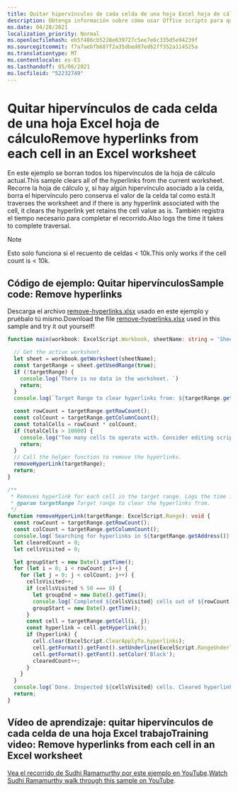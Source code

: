 ```yaml
---
title: Quitar hipervínculos de cada celda de una hoja Excel hoja de cálculo
description: Obtenga información sobre cómo usar Office scripts para quitar hipervínculos de cada celda de una hoja Excel trabajo.
ms.date: 04/28/2021
localization_priority: Normal
ms.openlocfilehash: eb5f486cb5228e639727c5ee7e6c335d5e94239f
ms.sourcegitcommit: f7a7aebfb687f2a35dbed07ed62ff352a114525a
ms.translationtype: MT
ms.contentlocale: es-ES
ms.lasthandoff: 05/06/2021
ms.locfileid: "52232749"
---
```

# <a name="remove-hyperlinks-from-each-cell-in-an-excel-worksheet"></a><span data-ttu-id="7b986-103">Quitar hipervínculos de cada celda de una hoja Excel hoja de cálculo</span><span class="sxs-lookup"><span data-stu-id="7b986-103">Remove hyperlinks from each cell in an Excel worksheet</span></span>

 <span data-ttu-id="7b986-104">En este ejemplo se borran todos los hipervínculos de la hoja de cálculo actual.</span><span class="sxs-lookup"><span data-stu-id="7b986-104">This sample clears all of the hyperlinks from the current worksheet.</span></span> <span data-ttu-id="7b986-105">Recorre la hoja de cálculo y, si hay algún hipervínculo asociado a la celda, borra el hipervínculo pero conserva el valor de la celda tal como está.</span><span class="sxs-lookup"><span data-stu-id="7b986-105">It traverses the worksheet and if there is any hyperlink associated with the cell, it clears the hyperlink yet retains the cell value as is.</span></span> <span data-ttu-id="7b986-106">También registra el tiempo necesario para completar el recorrido.</span><span class="sxs-lookup"><span data-stu-id="7b986-106">Also logs the time it takes to complete traversal.</span></span>

> [!NOTE]
> <span data-ttu-id="7b986-107">Esto solo funciona si el recuento de celdas < 10k.</span><span class="sxs-lookup"><span data-stu-id="7b986-107">This only works if the cell count is < 10k.</span></span>

## <a name="sample-code-remove-hyperlinks"></a><span data-ttu-id="7b986-108">Código de ejemplo: Quitar hipervínculos</span><span class="sxs-lookup"><span data-stu-id="7b986-108">Sample code: Remove hyperlinks</span></span>

<span data-ttu-id="7b986-109">Descarga el archivo <a href="remove-hyperlinks.xlsx">remove-hyperlinks.xlsx</a> usado en este ejemplo y pruébalo tú mismo.</span><span class="sxs-lookup"><span data-stu-id="7b986-109">Download the file <a href="remove-hyperlinks.xlsx">remove-hyperlinks.xlsx</a> used in this sample and try it out yourself!</span></span>

```TypeScript
function main(workbook: ExcelScript.Workbook, sheetName: string = 'Sheet1') {

  // Get the active worksheet. 
  let sheet = workbook.getWorksheet(sheetName);
  const targetRange = sheet.getUsedRange(true);
  if (!targetRange) {
    console.log(`There is no data in the worksheet. `)
    return;
  }
  console.log(`Target Range to clear hyperlinks from: ${targetRange.getAddress()}`);

  const rowCount = targetRange.getRowCount();
  const colCount = targetRange.getColumnCount();
  const totalCells = rowCount * colCount;
  if (totalCells > 10000) {
    console.log("Too many cells to operate with. Consider editing script to use selected range and then remove hyperlinks in batches. " + targetRange.getAddress());
    return;
  }
  // Call the helper function to remove the hyperlinks. 
  removeHyperLink(targetRange);
  return;
}

/**
 * Removes hyperlink for each cell in the target range. Logs the time it takes to complete traversal.
 * @param targetRange Target range to clear the hyperlinks from.
 */
function removeHyperLink(targetRange: ExcelScript.Range): void {
  const rowCount = targetRange.getRowCount();
  const colCount = targetRange.getColumnCount();
  console.log(`Searching for hyperlinks in ${targetRange.getAddress()} which contains ${(rowCount * colCount)} cells`);
  let clearedCount = 0;
  let cellsVisited = 0;

  let groupStart = new Date().getTime();
  for (let i = 0; i < rowCount; i++) {
    for (let j = 0; j < colCount; j++) {
      cellsVisited++;
      if (cellsVisited % 50 === 0) {
        let groupEnd = new Date().getTime();
        console.log(`Completed ${cellsVisited} cells out of ${rowCount * colCount}. This group took: ${(groupEnd - groupStart) / 1000} seconds to complete.`);
        groupStart = new Date().getTime();
      }
      const cell = targetRange.getCell(i, j);
      const hyperlink = cell.getHyperlink();
      if (hyperlink) {
        cell.clear(ExcelScript.ClearApplyTo.hyperlinks);
        cell.getFormat().getFont().setUnderline(ExcelScript.RangeUnderlineStyle.none);
        cell.getFormat().getFont().setColor('Black');
        clearedCount++;
      }
    }
  }
  console.log(`Done. Inspected ${cellsVisited} cells. Cleared hyperlinks in: ${clearedCount} cells`);
  return;
}
```

## <a name="training-video-remove-hyperlinks-from-each-cell-in-an-excel-worksheet"></a><span data-ttu-id="7b986-110">Vídeo de aprendizaje: quitar hipervínculos de cada celda de una hoja Excel trabajo</span><span class="sxs-lookup"><span data-stu-id="7b986-110">Training video: Remove hyperlinks from each cell in an Excel worksheet</span></span>

<span data-ttu-id="7b986-111">[Vea el recorrido de Sudhi Ramamurthy por este ejemplo en YouTube](https://youtu.be/v20fdinxpHU).</span><span class="sxs-lookup"><span data-stu-id="7b986-111">[Watch Sudhi Ramamurthy walk through this sample on YouTube](https://youtu.be/v20fdinxpHU).</span></span>
